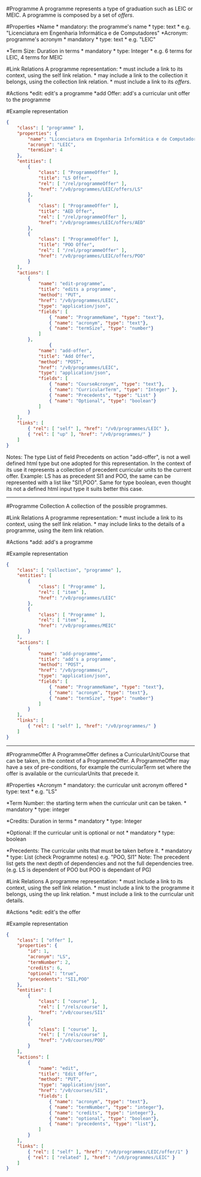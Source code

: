 #Programme
A programme represents a type of graduation such as LEIC or MEIC. 
A programme is composed by a set of _offers_. 

#Properties
*Name
    * mandatory: the programme's name
    * type: text
    * e.g. "Licenciatura em Engenharia Informática e de Computadores"
*Acronym: programme's acronym
    * mandatory
    * type: text
    * e.g. "LEIC"

*Term Size: Duration in terms
    * mandatory
    * type: Integer
    * e.g. 6 terms for LEIC, 4 terms for MEIC


#Link Relations
A programme representation:
    * must include a link to its context, using the self link relation.
    * may include a link to the collection it belongs, using the collection link relation.
    * must include a link to its _offers_.

#Actions
    *edit: edit's a programme
    *add Offer: add's a curricular unit offer to the programme

#Example representation
```json
{
    "class": [ "programme" ],
    "properties": {
        "name": "Licenciatura em Engenharia Informática e de Computadores",
        "acronym": "LEIC",
        "termSize": 4
    },
    "entities": [
        {
            "class": [ "ProgrammeOffer" ],
            "title": "LS Offer",
            "rel": [ "/rel/programmeOffer" ],
            "href": "/v0/programmes/LEIC/offers/LS"
        },
        {
            "class": [ "ProgrammeOffer" ],
            "title": "AED Offer",
            "rel": [ "/rel/programmeOffer" ],
            "href": "/v0/programmes/LEIC/offers/AED"
        },
        {
            "class": [ "ProgrammeOffer" ],
            "title": "POO Offer",
            "rel": [ "/rel/programmeOffer" ],
            "href": "/v0/programmes/LEIC/offers/POO"
        }
    ],
    "actions": [
        {
            "name": "edit-programme",
            "title": "edits a programme",
            "method": "PUT",
            "href": "/v0/programmes/LEIC",
            "type": "application/json",
            "fields": [
                { "name": "ProgrammeName", "type": "text"},
                { "name": "acronym", "type": "text"},
                { "name": "termSize", "type": "number"}
            ]
        },
                {
            "name": "add-offer",
            "title": "Add Offer",
            "method": "POST",
            "href": "/v0/programmes/LEIC",
            "type": "application/json",
            "fields": [
                { "name": "CourseAcronym", "type": "text"},
                { "name": "CurricularTerm", "type": "Integer" },
                { "name": "Precedents", "type": "List" }
                { "name": "Optional", "type": "boolean"}
            ]
        }
    ],
    "links": [
        { "rel": [ "self" ], "href": "/v0/programmes/LEIC" },
        { "rel": [ "up" ], "href": "/v0/programmes/" }
    ]
}
```
Notes: The type List of field Precedents on action "add-offer",
is not a well defined html type but one adopted for this representation.
In the context of its use it represents a collection of precedent 
curricular units to the current offer.
Example: LS has as precedent SI1 and POO, the same can be represented
with a list like "SI1,POO".
Same for type boolean, even thought its not a defined html input type it suits better this case.

---------------------------------------------------------------------
#Programme Collection
A collection of the possible programmes.

#Link Relations
A programme representation:
    * must include a link to its context, using the self link relation.
    * may include links to the details of a programme, using the item link relation.

#Actions
    *add: add's a programme

#Example representation
```json
{
    "class": [ "collection", "programme" ],
    "entities": [
        {
            "class": [ "Programme" ],
            "rel": [ "item" ],
            "href": "/v0/programmes/LEIC"
        },
        {
            "class": [ "Programme" ],
            "rel": [ "item" ],
            "href": "/v0/programmes/MEIC"
        }
    ],
    "actions": [
        {
            "name": "add-programme",
            "title": "add's a programme",
            "method": "POST",
            "href": "/v0/programmes/",
            "type": "application/json",
            "fields": [
                { "name": "ProgrammeName", "type": "text"},
                { "name": "acronym", "type": "text"},
                { "name": "termSize", "type": "number"}
            ]
        }
    ],
    "links": [
        { "rel": [ "self" ], "href": "/v0/programmes/" }
    ]
}
```


---------------------------------------------------------------------

#ProgrammeOffer
A ProgrammeOffer defines a CurricularUnit/Course that can be taken, in the context of a ProgrammeOffer.
A ProgrammeOffer may have a sex of pre-conditions, for example the curricularTerm set where the offer is available or the curricularUnits that precede it.

#Properties
*Acronym
    * mandatory: the curricular unit acronym offered
    * type: text
    * e.g. "LS"

*Term Number: the starting term when the curricular unit can be taken.
    * mandatory
    * type: integer

*Credits: Duration in terms
    * mandatory
    * type: Integer

*Optional: If the curricular unit is optional or not
    * mandatory
    * type: boolean

*Precedents: The curricular units that must be taken before it.
    * mandatory
    * type: List (check Programme notes)
     e.g. "POO, SI1"
     Note: The precedent list gets the next depth of dependencies
     and not the full dependencies tree. (e.g. LS is dependent of POO but POO is dependant of PG)

#Link Relations
A programme representation:
    * must include a link to its context, using the self link relation.
    * must include a link to the programme it belongs, using the up link relation.
    * must include a link to the curricular unit details.

#Actions
    *edit: edit's the offer

#Example representation
```json
{
    "class": [ "offer" ],
    "properties": {
        "id": 1,
        "acronym": "LS",
        "termNumber": 2,
        "credits": 6,
        "optional": "true",
        "precedents": "SI1,POO"
    },
    "entities": [
        {
            "class": [ "course" ],
            "rel": [ "/rels/course" ],
            "href": "/v0/courses/SI1"
        },
        {
            "class": [ "course" ],
            "rel": [ "/rels/course" ],
            "href": "/v0/courses/POO"
        }
    ],
    "actions": [
        {
            "name": "edit",
            "title": "Edit Offer",
            "method": "PUT",
            "type": "application/json",
            "href": "/v0/courses/SI1",
            "fields": [
                { "name": "acronym", "type": "text"},
                { "name": "termNumber", "type": "integer"},
                { "name": "credits", "type": "integer"},
                { "name": "optional", "type": "boolean"},
                { "name": "precedents", "type": "list"},
            ]
        }
    ],
    "links": [
        { "rel": [ "self" ], "href": "/v0/programmes/LEIC/offer/1" }
        { "rel": [ "related" ], "href": "/v0/programmes/LEIC" }
    ]
}
```

